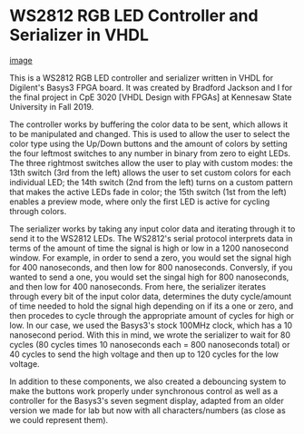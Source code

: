 # WS2812 RGB LED Controller and Serializer in VHDL

[image](doc/image.jpg?raw=true)

This is a WS2812 RGB LED controller and serializer written in VHDL for Digilent's Basys3 FPGA board. It was created by Bradford Jackson and I for the final project in CpE 3020 [VHDL Design with FPGAs] at Kennesaw State University in Fall 2019. 

The controller works by buffering the color data to be sent, which allows it to be manipulated and changed. This is used to allow the user to select the color type using the Up/Down buttons and the amount of colors by setting the four leftmost switches to any number in binary from zero to eight LEDs. The three rightmost switches allow the user to play with custom modes: the 13th switch (3rd from the left) allows the user to set custom colors for each individual LED; the 14th switch (2nd from the left) turns on a custom pattern that makes the active LEDs fade in color; the 15th switch (1st from the left) enables a preview mode, where only the first LED is active for cycling through colors.

The serializer works by taking any input color data and iterating through it to send it to the WS2812 LEDs. The WS2812's serial protocol interprets data in terms of the amount of time the signal is high or low in a 1200 nanosecond window. For example, in order to send a zero, you would set the signal high for 400 nanoseconds, and then low for 800 nanoseconds. Conversly, if you wanted to send a one, you would set the singal high for 800 nanoseconds, and then low for 400 nanoseconds. From here, the serializer iterates through every  bit of the input color data, determines the duty cycle/amount of time needed to hold the signal high depending on if its a one or zero, and then procedes to cycle through the appropriate amount of cycles for high or low. In our case, we used the Basys3's stock 100MHz clock, which has a 10 nanosecond period. With this in mind, we wrote the serializer to wait for 80 cycles (80 cycles times 10 nanoseconds each = 800 nanoseconds total) or 40 cycles to send the high voltage and then up to 120 cycles for the low voltage. 

In addition to these components, we also created a debouncing system to make the buttons work properly under synchronous control as well as a controller for the Basys3's seven segment display, adapted from an older version we made for lab but now with all characters/numbers (as close as we could represent them).
